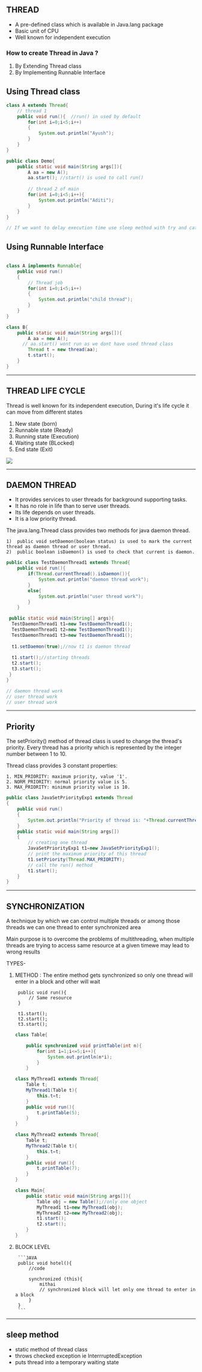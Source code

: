 ## THREAD
- A pre-defined class which is available in Java.lang package
- Basic unit of CPU
- Well known for independent execution

### How to create Thread in Java ?
1. By Extending Thread class
2. By Implementing Runnable Interface

## Using Thread class
```java
class A extends Thread{
    // thread 1
    public void run(){  //run() in used by default
        for(int i=0;i<5;i++)
        {
            System.out.println("Ayush");
        }
    }
}

public class Demo{
    public static void main(String args[]){
        A aa = new A();
        aa.start(); //start() is used to call run()
        
        // thread 2 of main
        for(int i=0;i<5;i++){
            System.out.println("Aditi");
        }
    }
}

// If we want to delay execution time use sleep method with try and catch methods
```

## Using Runnable Interface

```java

class A implements Runnable{
    public void run()
    {
        // Thread job 
        for(int i=0;i<5;i++)
        {
            System.out.println("child thread");
        }
    }
}

class B{
    public static void main(String args[]){
        A aa = new A();
      // aa.start() wont run as we dont have used thread class
        Thread t = new thread(aa);
        t.start();
    }
}

```

---

## THREAD LIFE CYCLE
Thread is well known for its independent execution, During it's life cycle it can move from different states
1. New state (born)
2. Runnable state (Ready)
3. Running state (Execution)
4. Waiting state (BLocked)
5. End state (Exit) 

<img src = "https://www.scientecheasy.com/wp-content/uploads/2020/06/thread-life-cycle.png"></img>

---

## DAEMON THREAD
- It provides services to user threads for background supporting tasks. 
- It has no role in life than to serve user threads.
- Its life depends on user threads.
- It is a low priority thread.

The java.lang.Thread class provides two methods for java daemon thread.

    1)	public void setDaemon(boolean status) is used to mark the current thread as daemon thread or user thread.
    2)	public boolean isDaemon() is used to check that current is daemon.

```JAVA
public class TestDaemonThread1 extends Thread{  
    public void run(){  
        if(Thread.currentThread().isDaemon()){
            System.out.println("daemon thread work");  
        }  
        else{  
            System.out.println("user thread work");  
        }  
    }  

 public static void main(String[] args){  
  TestDaemonThread1 t1=new TestDaemonThread1(); 
  TestDaemonThread1 t2=new TestDaemonThread1();  
  TestDaemonThread1 t3=new TestDaemonThread1();  
  
  t1.setDaemon(true);//now t1 is daemon thread  
    
  t1.start();//starting threads  
  t2.start();  
  t3.start();  
 }  
}  

// daemon thread work
// user thread work
// user thread work
```

---

## Priority

The setPriority() method of thread class is used to change the thread's priority. Every thread has a priority which is represented by the integer number between 1 to 10.

Thread class provides 3 constant properties:

    1. MIN_PRIORITY: maximum priority, value '1'.
    2. NORM_PRIORITY: normal priority value is 5.
    3. MAX_PRIORITY: minimum priority value is 10.

```java
public class JavaSetPriorityExp1 extends Thread  
{    
    public void run()  
    {    
        System.out.println("Priority of thread is: "+Thread.currentThread().getPriority());    
    }    
    public static void main(String args[])  
    {    
        // creating one thread   
        JavaSetPriorityExp1 t1=new JavaSetPriorityExp1();    
        // print the maximum priority of this thread  
        t1.setPriority(Thread.MAX_PRIORITY);    
        // call the run() method  
        t1.start();    
    }    
}  
```

---

## SYNCHRONIZATION
A technique by which we can control multiple threads or among those threads we can one thread to enter synchronized area

Main purpose is to overcome the problems of multithreading, when multiple threads are trying to access same resource at a given timewe may lead to wrong results

TYPES- 
1. METHOD : The entire method gets synchronized so only one thread will enter in a block and other will wait
        
        public void run(){
            // Same resource
        } 

        t1.start();
        t2.start();
        t3.start();

    ```java
    class Table{  
    
        public synchronized void printTable(int n){ 
            for(int i=1;i<=5;i++){  
                System.out.println(n*i);    
            }  
        }   
    
    class MyThread1 extends Thread{  
        Table t;  
        MyThread1(Table t){  
            this.t=t;  
        }  
        public void run(){  
            t.printTable(5);  
        }  
    }

    class MyThread2 extends Thread{  
        Table t;  
        MyThread2(Table t){  
            this.t=t;  
        }  
        public void run(){  
            t.printTable(7);  
        }  
    }

    class Main{  
        public static void main(String args[]){  
            Table obj = new Table();//only one object  
            MyThread1 t1=new MyThread1(obj);  
            MyThread2 t2=new MyThread2(obj);  
            t1.start();  
            t2.start();  
        }     
    }  
    ```

2. BLOCK LEVEL

        ```JAVA
        public void hotel(){
            //code

            synchronized (this){
                mithai
                // synchronized block will let only one thread to enter in a block
            }
        }
        ```

---

## sleep method
- static method of thread class
- throws checked exception ie InterrruptedException
- puts thread into a temporary waiting state